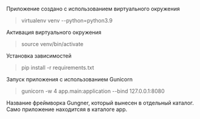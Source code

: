 Приложение создано с использованием виртуального окружения
> virtualenv venv --python=python3.9

Активация виртуального окружения
> source venv/bin/activate

Установка зависимостей
> pip install -r requirements.txt

Запуск приложения с использованием Gunicorn
> gunicorn -w 4 app.main:application --bind 127.0.0.1:8080

Название фреймворка Gungner, который вынесен в отдельный каталог. Само приложение находитсяя в каталоге app.